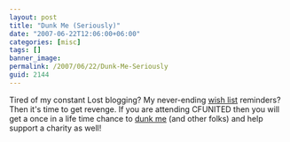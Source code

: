 ```yaml
---
layout: post
title: "Dunk Me (Seriously)"
date: "2007-06-22T12:06:00+06:00"
categories: [misc]
tags: []
banner_image: 
permalink: /2007/06/22/Dunk-Me-Seriously
guid: 2144
---
```


Tired of my constant Lost blogging? My never-ending <a href="http://www.amazon.com/o/registry/2TCL1D08EZEYE">wish list</a> reminders? Then it's time to get revenge. If you are attending CFUNITED then you will get a once in a life time chance to <a href="http://www.horwith.com/index.cfm/2007/6/22/cfunited2007-dunking-tank-announcement">dunk me</a> (and other folks) and help support a charity as well!